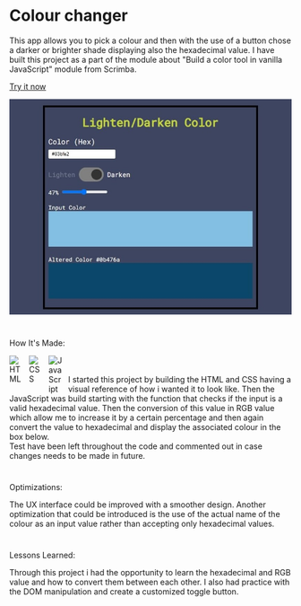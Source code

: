 # Colour changer 

This app allows you to pick a colour and then with the use of a button chose a darker or brighter shade displaying also the hexadecimal value. I have built this project as a part of the module about "Build a color tool in vanilla JavaScript" module from Scrimba.

<a href="https://color-change-app.netlify.app">Try it now</a>

<img width="700px" heigth="900" src="https://github.com/maurobusso/color-change-tool/blob/main/immage.jpg">

#

How It's Made: 

<img align="left" alt="HTML" width="25px" style="padding-right:10px;" src="https://cdn.jsdelivr.net/gh/devicons/devicon/icons/html5/html5-plain-wordmark.svg"/>
<img align="left" alt="CSS" width="25px" style="padding-right:10px;" src="https://cdn.jsdelivr.net/gh/devicons/devicon/icons/css3/css3-plain-wordmark.svg" />
<img align="left" alt="JavaScript" width="25px" style="padding-right:10px;" src="https://cdn.jsdelivr.net/gh/devicons/devicon/icons/javascript/javascript-plain.svg" />
<br>
<br>
I started this project by building the HTML and CSS having a visual reference of how i wanted it to look like. Then the JavaScript was build starting with the function that checks if the input is a valid hexadecimal value. Then the conversion of this value in RGB value which allow me to increase it by a certain percentage and then again convert the value to hexadecimal and display the associated colour in the box below.
</br>
Test have been left throughout the code and commented out in case changes needs to be made in future.

#

Optimizations: 

The UX interface could be improved with a smoother design. Another optimization that could be introduced is the use of the actual name of the colour as an input value rather than accepting only hexadecimal values.

#

Lessons Learned: 

Through this project i had the opportunity to learn the hexadecimal and RGB value and how to convert them between each other. I also had practice with the DOM manipulation and create a customized toggle button.
 
